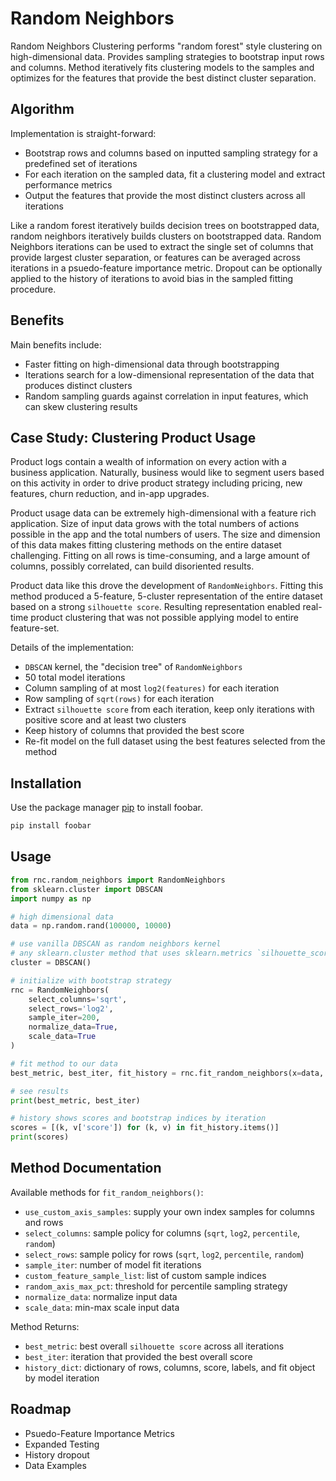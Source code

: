# Random Neighbors

Random Neighbors Clustering performs "random forest" style clustering on high-dimensional data. Provides sampling strategies
to bootstrap input rows and columns. Method iteratively fits clustering models to the 
samples and optimizes for the features that provide the best distinct cluster separation.


## Algorithm

Implementation is straight-forward:
- Bootstrap rows and columns based on inputted sampling strategy for a predefined set of iterations
- For each iteration on the sampled data, fit a clustering model and extract performance metrics
- Output the features that provide the most distinct clusters across all iterations

Like a random forest iteratively builds decision trees on bootstrapped data, random neighbors
iteratively builds clusters on bootstrapped data. Random Neighbors iterations can be used to extract the
single set of columns that provide largest cluster separation, or features can be averaged across iterations in a 
psuedo-feature importance metric. Dropout can be optionally applied to the history of iterations to avoid bias in 
the sampled fitting procedure. 

## Benefits

Main benefits include:
- Faster fitting on high-dimensional data through bootstrapping
- Iterations search for a low-dimensional representation of the data that produces distinct clusters
- Random sampling guards against correlation in input features, which can skew clustering results

## Case Study: Clustering Product Usage

Product logs contain a wealth of information on every action with a business application. Naturally,
business would like to segment users based on this activity in order to drive product strategy including pricing, new features,
churn reduction, and in-app upgrades. 

Product usage data can be extremely high-dimensional with a feature rich application. Size of 
input data grows with the total numbers of actions possible in the app and the total numbers
of users. The size and dimension of this data makes fitting clustering methods on the entire dataset challenging. 
Fitting on all rows is time-consuming, and a large amount of columns, possibly correlated, can build disoriented results. 

Product data like this drove the development of `RandomNeighbors`. Fitting this method produced a 5-feature, 5-cluster
representation of the entire dataset based on a strong `silhouette score`. Resulting representation enabled real-time 
product clustering that was not possible applying model to entire feature-set. 

Details of the implementation: 
- `DBSCAN` kernel, the "decision tree" of `RandomNeighbors`
- 50 total model iterations
- Column sampling of at most `log2(features)` for each iteration
- Row sampling of `sqrt(rows)` for each iteration
- Extract `silhouette score` from each iteration, keep only iterations with positive score and at least two clusters
- Keep history of columns that provided the best score
- Re-fit model on the full dataset using the best features selected from the method

## Installation

Use the package manager [pip](https://pip.pypa.io/en/stable/) to install foobar.

```bash
pip install foobar
```

## Usage

```python
from rnc.random_neighbors import RandomNeighbors
from sklearn.cluster import DBSCAN
import numpy as np

# high dimensional data
data = np.random.rand(100000, 10000)

# use vanilla DBSCAN as random neighbors kernel
# any sklearn.cluster method that uses sklearn.metrics `silhouette_score` is supported
cluster = DBSCAN()

# initialize with bootstrap strategy
rnc = RandomNeighbors(
    select_columns='sqrt',
    select_rows='log2',
    sample_iter=200,
    normalize_data=True,
    scale_data=True
)

# fit method to our data
best_metric, best_iter, fit_history = rnc.fit_random_neighbors(x=data, cluster=cluster)

# see results
print(best_metric, best_iter)

# history shows scores and bootstrap indices by iteration
scores = [(k, v['score']) for (k, v) in fit_history.items()]
print(scores)
```

## Method Documentation

Available methods for `fit_random_neighbors()`:
- `use_custom_axis_samples`: supply your own index samples for columns and rows
- `select_columns`: sample policy for columns (`sqrt`, `log2`, `percentile`, `random`)
- `select_rows`: sample policy for rows (`sqrt`, `log2`, `percentile`, `random`)
- `sample_iter`: number of model fit iterations
- `custom_feature_sample_list`: list of custom sample indices
- `random_axis_max_pct`: threshold for percentile sampling strategy
- `normalize_data`: normalize input data
- `scale_data`: min-max scale input data

Method Returns:
- `best_metric`: best overall `silhouette score` across all iterations
- `best_iter`: iteration that provided the best overall score
- `history_dict`: dictionary of rows, columns, score, labels, and fit object by model iteration

## Roadmap

- Psuedo-Feature Importance Metrics
- Expanded Testing
- History dropout 
- Data Examples
